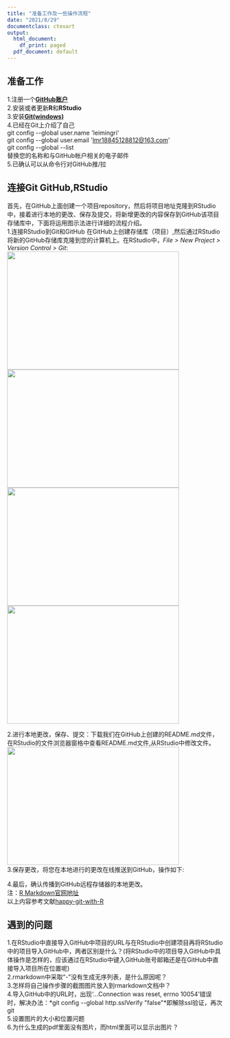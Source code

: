 ```yaml
---
title: "准备工作及一些操作流程"
date: "2021/8/29"
documentclass: ctexart
output:
  html_document:
    df_print: paged
  pdf_document: default
---  
```


## 准备工作  
1.注册一个[**GitHub账户**](https://github.com)    
2.安装或者更新**R**和**RStudio**  
3.安装[**Git(windows)**](https://gitforwindows.org/)   
4.已经在Git上介绍了自己  
git config --global user.name 'leimingri'  
git config --global user.email 'lmr18845128812@163.com'  
git config --global --list  
替换您的名称和与GitHub帐户相关的电子邮件  
5.已确认可以从命令行对GitHub推/拉

## 连接Git GitHub,RStudio
首先，在GitHub上面创建一个项目repository，然后将项目地址克隆到RStudio中，接着进行本地的更改、保存及提交，将新增更改的内容保存到GitHub该项目存储库中，下面将运用图示法进行详细的流程介绍。  
1.连接RStudio到Git和GitHub
在GitHub上创建存储库（项目）,然后通过RStudio将新的GitHub存储库克隆到您的计算机上。在RStudio中，*File > New Project > Version Control > Git*:  
<img src="http://r.photo.store.qq.com/psc?/V54AC60s2AQkQe24IJrU0a9knd0j1QQg/45NBuzDIW489QBoVep5mcWqp6iCnBt6LgMYnnO6B5HpXjXKlbYxFk46xki6v1zZcEaLKDpUiI.MLcBVFuPNGdKY.JLtle6Q57.*tknTqg3k!/r" width = "400" height = "275" align=center />      
<img src="http://r.photo.store.qq.com/psc?/V54AC60s2AQkQe24IJrU0a9knd0j1QQg/45NBuzDIW489QBoVep5mcT7P9tdwXVcQslYJNuCoe7W6hmCqubVl3HuUivpwPir.KRmHsZwkPDJyMmRkW4WZ6C2jNxt*phmYwxIP7IVIALo!/r" width = "400" height = "275" align=center />    
<img src="http://r.photo.store.qq.com/psc?/V54AC60s2AQkQe24IJrU0a9knd0j1QQg/45NBuzDIW489QBoVep5mcT7P9tdwXVcQslYJNuCoe7VnCuhp9oP3UJXscyIvhykoRRAjVXj5hwQz1nFPXdgwFJhCCezbOKtjKDMgqj0vSv0!/r" width = "400" height = "275" align=center />  
<img src="http://r.photo.store.qq.com/psc?/V54AC60s2AQkQe24IJrU0a9knd0j1QQg/45NBuzDIW489QBoVep5mcT7P9tdwXVcQslYJNuCoe7VyroulROJQ3b42cW5GC0dZCEBNkSoiv4IA*whdlrb834MPsCW0Jk7Y1GrpFMW*ZFM!/r" width = "400" height = "275" align=center />  

2.进行本地更改，保存、提交：下载我们在GitHub上创建的README.md文件，在RStudio的文件浏览器窗格中查看README.md文件,从RStudio中修改文件。  
<img src="http://r.photo.store.qq.com/psc?/V54AC60s2AQkQe24IJrU0a9knd0j1QQg/45NBuzDIW489QBoVep5mcT7P9tdwXVcQslYJNuCoe7XxWjr.9heo*14lh0n7j..AY*WsAR3aJ763ojGHfyK0m09NzLViBpZiLcDkw99sjCQ!/r" width = "400" height = "275" align=center />   
3.保存更改，将您在本地进行的更改在线推送到GitHub，操作如下:  


4.最后，确认传播到GitHub远程存储器的本地更改。    
注：[R Markdown官网地址](http://rmarkdown.rstudio.com)      
    以上内容参考文献[happy-git-with-R](https://happygitwithr.com/)   

## 遇到的问题  
1.在RStudio中直接导入GitHub中项目的URL与在RStudio中创建项目再将RStudio中的项目导入GitHub中，两者区别是什么？(将RStudio中的项目导入GitHub中具体操作是怎样的，应该通过在RStudio中键入GitHub账号邮箱还是在GitHub中直接导入项目所在位置呢)    
2.rmarkdown中采取“-”没有生成无序列表，是什么原因呢？  
3.怎样将自己操作步骤的截图图片放入到rmarkdown文档中？  
4.导入GitHub中的URL时，出现‘...Connection was reset, errno 10054’错误时，解决办法：*git config --global http.sslVerify "false"*即解除ssl验证，再次git  
5.设置图片的大小和位置问题  
6.为什么生成的pdf里面没有图片，而html里面可以显示出图片？  
